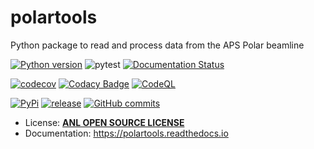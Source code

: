 # polartools

Python package to read and process data from the APS Polar beamline

[![Python version](https://img.shields.io/pypi/pyversions/polartools.svg)](https://pypi.python.org/pypi/polartools)
![pytest](https://github.com/APS-4ID-POLAR//polartools/actions/workflows/python-package-conda.yml/badge.svg)
[![Documentation Status](https://readthedocs.org/projects/polartools/badge/?version=latest)](http://polartools.readthedocs.io/en/latest/?badge=latest)

[![codecov](https://codecov.io/gh/APS-4ID-POLAR/polartools/branch/main/graph/badge.svg?token=pniQQrvLIA)](https://codecov.io/gh/APS-4ID-POLAR/polartools)
[![Codacy Badge](https://api.codacy.com/project/badge/Grade/b94ee8138eec41d680ece65b77b8f7c2)](https://app.codacy.com/gh/APS-4ID-POLAR/polartools?utm_source=github.com&utm_medium=referral&utm_content=APS-4ID-POLAR/polartools&utm_campaign=Badge_Grade)
[![CodeQL](https://github.com/APS-4ID-POLAR/polartools/actions/workflows/codeql.yml/badge.svg)](https://github.com/APS-4ID-POLAR/polartools/actions/workflows/codeql.yml)

[![PyPi](https://img.shields.io/pypi/v/polartools.svg)](https://pypi.python.org/pypi/polartool)
[![release](https://img.shields.io/github/release/APS-4ID-POLAR/polartools.svg)](https://github.com/APS-4ID-POLAR/polartools/releases)
[![GitHub commits](https://img.shields.io/github/commits-since/APS-4ID-POLAR/polartools/v0.3.0.svg)](https://github.com/APS-4ID-POLAR/polartools/commit/)

-   License: [**ANL OPEN SOURCE LICENSE**](LICENSE.txt)
-   Documentation: https://polartools.readthedocs.io
